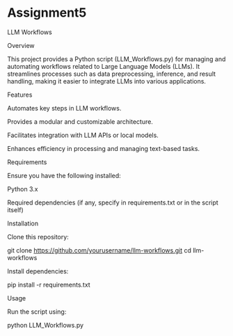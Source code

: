 # Assignment5

LLM Workflows

Overview

This project provides a Python script (LLM_Workflows.py) for managing and automating workflows related to Large Language Models (LLMs). It streamlines processes such as data preprocessing, inference, and result handling, making it easier to integrate LLMs into various applications.

Features

Automates key steps in LLM workflows.

Provides a modular and customizable architecture.

Facilitates integration with LLM APIs or local models.

Enhances efficiency in processing and managing text-based tasks.

Requirements

Ensure you have the following installed:

Python 3.x

Required dependencies (if any, specify in requirements.txt or in the script itself)

Installation

Clone this repository:

git clone https://github.com/yourusername/llm-workflows.git
cd llm-workflows

Install dependencies:

pip install -r requirements.txt

Usage

Run the script using:

python LLM_Workflows.py

